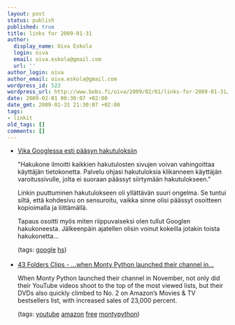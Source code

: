 ```yaml
---
layout: post
status: publish
published: true
title: links for 2009-01-31
author:
  display_name: Oiva Eskola
  login: oiva
  email: oiva.eskola@gmail.com
  url: ''
author_login: oiva
author_email: oiva.eskola@gmail.com
wordpress_id: 523
wordpress_url: http://www.bobs.fi/oiva/2009/02/01/links-for-2009-01-31/
date: 2009-02-01 00:30:07 +02:00
date_gmt: 2009-01-31 21:30:07 +02:00
tags:
- linkit
old_tags: []
comments: []
---
```

<ul class="delicious">
<li>
<div class="delicious-link"><a href="http://www.hs.fi/kotimaa/artikkeli/Vika+Googlessa+esti+p%C3%A4%C3%A4syn+hakutuloksiin/1135243184914">Vika Googlessa esti pääsyn hakutuloksiin</a></div></p>
<div class="delicious-extended">"Hakukone ilmoitti kaikkien hakutulosten sivujen voivan vahingoittaa käyttäjän tietokonetta. Palvelu ohjasi hakutuloksia klikanneen käyttäjän varoitussivulle, jolta ei suoraan päässyt siirtymään hakutulokseen."</p>
<p>Linkin puuttuminen hakutulokseen oli yllättävän suuri ongelma. Se tuntui siltä, että kohdesivu on sensuroitu, vaikka sinne olisi päässyt osoitteen kopioimalla ja liittämällä. </p>
<p>Tapaus osoitti myös miten riippuvaiseksi olen tullut Googlen hakukoneesta. Jälkeenpäin ajatellen olisin voinut kokeilla jotakin toista hakukonetta...</div></p>
<div class="delicious-tags">(tags: <a href="http://delicious.com/oiva/google">google</a> <a href="http://delicious.com/oiva/hs">hs</a>)</div><br />
            </li>
<li>
<div class="delicious-link"><a href="http://clips.43folders.com/post/72361747/when-monty-python-launched-their-channel-in">43 Folders Clips - &hellip;when Monty Python launched their channel in...</a></div></p>
<div class="delicious-extended">When Monty Python launched their channel in November, not only did their YouTube videos shoot to the top of the most viewed lists, but their DVDs also quickly climbed to No. 2 on Amazon&rsquo;s Movies &amp; TV bestsellers list, with increased sales of 23,000 percent.</div></p>
<div class="delicious-tags">(tags: <a href="http://delicious.com/oiva/youtube">youtube</a> <a href="http://delicious.com/oiva/amazon">amazon</a> <a href="http://delicious.com/oiva/free">free</a> <a href="http://delicious.com/oiva/montypython">montypython</a>)</div><br />
            </li></ul>
